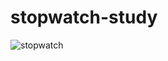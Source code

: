 # stopwatch-study

![stopwatch](https://user-images.githubusercontent.com/97960688/177536402-ae2de34f-8b6f-4a1b-b600-ab7b12c444d9.png)
